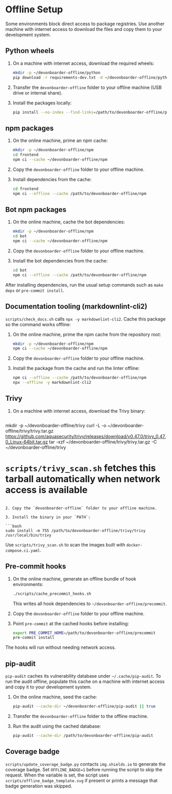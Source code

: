 # Offline Setup

Some environments block direct access to package registries. Use another
machine with internet access to download the files and copy them to your
development system.

## Python wheels

1. On a machine with internet access, download the required wheels:

   ```bash
   mkdir -p ~/devonboarder-offline/python
   pip download -r requirements-dev.txt -d ~/devonboarder-offline/python
   ```

2. Transfer the `devonboarder-offline` folder to your offline machine (USB drive or internal share).

3. Install the packages locally:

   ```bash
   pip install --no-index --find-links=/path/to/devonboarder-offline/python -r requirements-dev.txt
   ```

## npm packages

1. On the online machine, prime an npm cache:

   ```bash
   mkdir -p ~/devonboarder-offline/npm
   cd frontend
   npm ci --cache ~/devonboarder-offline/npm
   ```

2. Copy the `devonboarder-offline` folder to your offline machine.

3. Install dependencies from the cache:

   ```bash
   cd frontend
   npm ci --offline --cache /path/to/devonboarder-offline/npm
   ```

## Bot npm packages

1. On the online machine, cache the bot dependencies:

   ```bash
   mkdir -p ~/devonboarder-offline/npm
   cd bot
   npm ci --cache ~/devonboarder-offline/npm
   ```

2. Copy the `devonboarder-offline` folder to your offline machine.

3. Install the bot dependencies from the cache:

   ```bash
   cd bot
   npm ci --offline --cache /path/to/devonboarder-offline/npm
   ```

After installing dependencies, run the usual setup commands such as `make deps` or `pre-commit install`.

## Documentation tooling (markdownlint-cli2)

`scripts/check_docs.sh` calls `npx -y markdownlint-cli2`. Cache this package so the
command works offline:

1. On the online machine, prime the npm cache from the repository root:

   ```bash
   mkdir -p ~/devonboarder-offline/npm
   npm ci --cache ~/devonboarder-offline/npm
   ```

2. Copy the `devonboarder-offline` folder to your offline machine.

3. Install the package from the cache and run the linter offline:

   ```bash
   npm ci --offline --cache /path/to/devonboarder-offline/npm
   npx --offline -y markdownlint-cli2
   ```

## Trivy

1. On a machine with internet access, download the Trivy binary:

   ```bash
 mkdir -p ~/devonboarder-offline/trivy
 curl -L -o ~/devonboarder-offline/trivy/trivy.tar.gz \
   https://github.com/aquasecurity/trivy/releases/download/v0.47.0/trivy_0.47.0_Linux-64bit.tar.gz
 tar -xzf ~/devonboarder-offline/trivy/trivy.tar.gz -C ~/devonboarder-offline/trivy
  # `scripts/trivy_scan.sh` fetches this tarball automatically when network access is available
   ```

2. Copy the `devonboarder-offline` folder to your offline machine.

3. Install the binary in your `PATH`:

   ```bash
   sudo install -m 755 /path/to/devonboarder-offline/trivy/trivy /usr/local/bin/trivy
   ```

Use `scripts/trivy_scan.sh` to scan the images built with `docker-compose.ci.yaml`.

## Pre-commit hooks

1. On the online machine, generate an offline bundle of hook environments:

   ```bash
   ./scripts/cache_precommit_hooks.sh
   ```

   This writes all hook dependencies to `~/devonboarder-offline/precommit`.

2. Copy the `devonboarder-offline` folder to your offline machine.

3. Point `pre-commit` at the cached hooks before installing:

   ```bash
   export PRE_COMMIT_HOME=/path/to/devonboarder-offline/precommit
   pre-commit install
   ```

The hooks will run without needing network access.

## pip-audit

`pip-audit` caches its vulnerability database under `~/.cache/pip-audit`. To run
the audit offline, populate this cache on a machine with internet access and
copy it to your development system.

1. On the online machine, seed the cache:

   ```bash
   pip-audit --cache-dir ~/devonboarder-offline/pip-audit || true
   ```

2. Transfer the `devonboarder-offline` folder to the offline machine.

3. Run the audit using the cached database:

   ```bash
   pip-audit --cache-dir /path/to/devonboarder-offline/pip-audit
   ```

## Coverage badge

`scripts/update_coverage_badge.py` contacts `img.shields.io` to generate the
coverage badge. Set `OFFLINE_BADGE=1` before running the script to skip the
request. When the variable is set, the script uses `scripts/offline_badge_template.svg`
if present or prints a message that badge generation was skipped.
